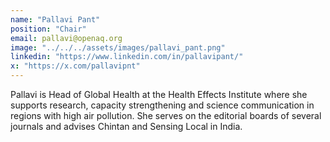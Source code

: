 ```yaml
---
name: "Pallavi Pant"
position: "Chair"
email: pallavi@openaq.org
image: "../../../assets/images/pallavi_pant.png"
linkedin: "https://www.linkedin.com/in/pallavipant/"
x: "https://x.com/pallavipnt"
---
```


Pallavi is Head of Global Health at the Health Effects Institute where she supports research, capacity strengthening and science communication in regions with high air pollution. She serves on the editorial boards of several journals and advises Chintan and Sensing Local in India.
